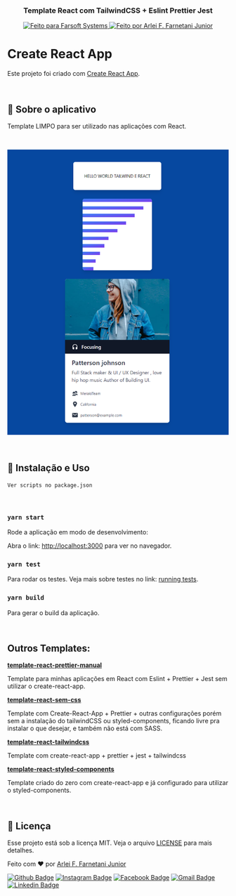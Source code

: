 <h3 align="center">
  Template React com TailwindCSS + Eslint Prettier Jest
</h3>

<p align="center">
  <a href="https://farsoft.com.br">
    <img alt="Feito para Farsoft Systems" src="https://img.shields.io/badge/made%20by-Farsoft%20Systems-purple%2306b656?style=flat-square">
  </a>

  <a href="https://www.github.com/farnetani/">
    <img alt="Feito por Arlei F. Farnetani Junior" src="https://img.shields.io/badge/solved%20by-Arlei%20F.%20Farnetani%20Junior-%2306b656?style=flat-square">
  </a>
</p>


# Create React App

Este projeto foi criado com [Create React App](https://github.com/facebook/create-react-app).

<br>

## :rocket: Sobre o aplicativo

Template LIMPO para ser utilizado nas aplicações com React.

<br>

![Exemplo CSS com Tailwind](/.github/app.png)

<br>

## :wrench: Instalação e Uso

```bash
Ver scripts no package.json
```
<br>

### `yarn start`

Rode a aplicação em modo de desenvolvimento:

Abra o link: [http://localhost:3000](http://localhost:3000) para ver no navegador.

### `yarn test`

Para rodar os testes.
Veja mais sobre testes no link: [running tests](https://facebook.github.io/create-react-app/docs/running-tests).

### `yarn build`

Para gerar o build da aplicação.

<br>

## Outros Templates:

**[template-react-prettier-manual](https://github.com/farnetani/template-react-prettier-manual)**

Template para minhas aplicações em React com Eslint + Prettier + Jest sem utilizar o create-react-app.

**[template-react-sem-css](https://github.com/farnetani/template-react-sem-css)**

Template com Create-React-App + Prettier + outras configurações porém sem a instalação do tailwindCSS ou styled-components, ficando livre pra instalar o que desejar, e também não está com SASS.

**[template-react-tailwindcss](https://github.com/farnetani/template-react-tailwindcss)**

Template com create-react-app + prettier + jest + tailwindcss

**[template-react-styled-components](https://github.com/farnetani/template-react-styled-components)**

Template criado do zero com create-react-app e já configurado para utilizar o styled-components.

<br>

## :memo: Licença

Esse projeto está sob a licença MIT. Veja o arquivo [LICENSE](/LICENSE) para mais detalhes.


Feito com :heart: por [Arlei F. Farnetani Junior](https://github.com/farnetani)

[![Github Badge](https://img.shields.io/github/followers/farnetani?style=social)](https://img.shields.io/github/followers/farnetani?style=social)
[![Instagram Badge](https://img.shields.io/badge/-farnetanijr-purple?style=flat-square&logo=Instagram&logoColor=white&link=https://www.instagram.com/farnetanijr/)](https://www.instagram.com/farnetanijr)
[![Facebook Badge](https://img.shields.io/badge/-farnetanijr-navy?style=flat-square&logo=Facebook&logoColor=white&link=https://www.facebook.com/farnetanijr/)](https://www.facebook.com/farnetanijr)
[![Gmail Badge](https://img.shields.io/badge/-farnetani@gmail.com-c14438?style=flat-square&logo=Gmail&logoColor=white&link=mailto:farnetani@gmail.com)](mailto:farnetani@gmail.com)
[![Linkedin Badge](https://img.shields.io/badge/-Arlei%20F.%20Farnetani%20Junior-blue?style=flat-square&logo=Linkedin&logoColor=white&link=https://www.linkedin.com/in/farnetani/)](https://www.linkedin.com/in/farnetani/)


